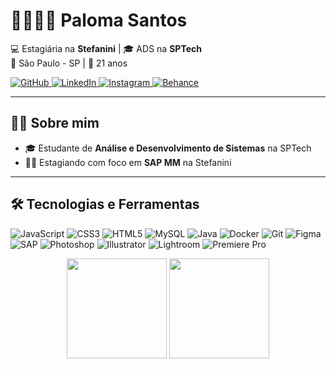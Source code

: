 <h1 align="left"> 👩🏻‍💻🤍 Paloma Santos</h1>

<p align="left">
  💻 Estagiária na <strong>Stefanini</strong> | 🎓 ADS na <strong>SPTech</strong><br>
  📍 São Paulo - SP | 🌟 21 anos
</p>

<p align="left">
  <a href="https://github.com/PalomaInCode">
    <img src="https://img.shields.io/github/followers/PalomaInCode?label=GitHub&style=social" alt="GitHub">
  </a>
  <a href="https://www.linkedin.com/in/paloma-santos-dias">
    <img src="https://img.shields.io/badge/-LinkedIn-0A66C2?style=flat-square&logo=linkedin&logoColor=white" alt="LinkedIn">
  </a>
  <a href="https://www.instagram.com/pahsdias/">
    <img src="https://img.shields.io/badge/-Instagram-E4405F?style=flat-square&logo=instagram&logoColor=white" alt="Instagram">
  </a>
  <a href="https://www.behance.net/palomasantosdias">
    <img src="https://img.shields.io/badge/-Behance-1769FF?style=flat-square&logo=behance&logoColor=white" alt="Behance">
  </a>
</p>

---

## 👩🏻 Sobre mim
- 🎓 Estudante de **Análise e Desenvolvimento de Sistemas** na SPTech  
- 👩‍💼 Estagiando com foco em **SAP MM** na Stefanini
 
---

## 🛠 Tecnologias e Ferramentas
![JavaScript](https://img.shields.io/badge/-JavaScript-F7DF1E?style=for-the-badge&logo=javascript&logoColor=black)
![CSS3](https://img.shields.io/badge/-CSS3-1572B6?style=for-the-badge&logo=css3&logoColor=white)
![HTML5](https://img.shields.io/badge/-HTML5-E34F26?style=for-the-badge&logo=html5&logoColor=white)
![MySQL](https://img.shields.io/badge/-MySQL-4479A1?style=for-the-badge&logo=mysql&logoColor=white)
![Java](https://img.shields.io/badge/-Java-ED8B00?style=for-the-badge&logo=java&logoColor=white)
![Docker](https://img.shields.io/badge/-Docker-2496ED?style=for-the-badge&logo=docker&logoColor=white)
![Git](https://img.shields.io/badge/-Git-F05032?style=for-the-badge&logo=git&logoColor=white)
![Figma](https://img.shields.io/badge/-Figma-F24E1E?style=for-the-badge&logo=figma&logoColor=white)
![SAP](https://img.shields.io/badge/-SAP-0FAAFF?style=for-the-badge&logo=sap&logoColor=white)
![Photoshop](https://img.shields.io/badge/-Photoshop-31A8FF?style=for-the-badge&logo=adobe-photoshop&logoColor=white)
![Illustrator](https://img.shields.io/badge/-Illustrator-FF9A00?style=for-the-badge&logo=adobe-illustrator&logoColor=white)
![Lightroom](https://img.shields.io/badge/-Lightroom-31A8FF?style=for-the-badge&logo=adobe-lightroom&logoColor=white)
![Premiere Pro](https://img.shields.io/badge/-Premiere_Pro-9999FF?style=for-the-badge&logo=adobe-premiere-pro&logoColor=white)


<p align="center">
  <img height="160em" src="https://github-readme-stats.vercel.app/api?username=PalomaInCode&show_icons=true&theme=rose_pine" />
  <img height="160em" src="https://github-readme-stats.vercel.app/api/top-langs/?username=PalomaInCode&layout=compact&theme=rose_pine"/>
</p>
